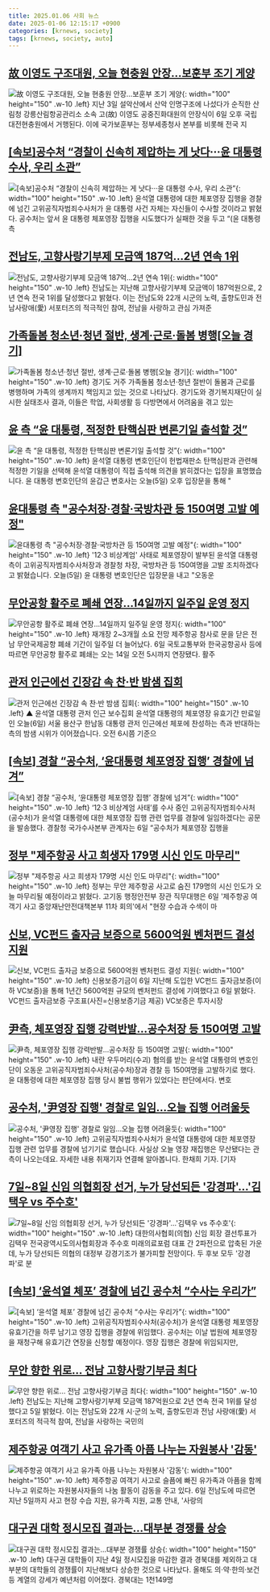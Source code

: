 ```yaml
---
title: 2025.01.06 사회 뉴스
date: 2025-01-06 12:15:17 +0900
categories: [krnews, society]
tags: [krnews, society, auto]
---
```

## [故 이영도 구조대원, 오늘 현충원 안장…보훈부 조기 게양](https://n.news.naver.com/mnews/article/421/0008004874)

![故 이영도 구조대원, 오늘 현충원 안장…보훈부 조기 게양](https://mimgnews.pstatic.net/image/origin/421/2025/01/06/8004874.jpg?type=nf220_150){: width="100" height="150" .w-10 .left}
지난 3일 설악산에서 산악 인명구조에 나섰다가 순직한 산림청 강릉산림항공관리소 소속 고(故) 이영도 공중진화대원의 안장식이 6일 오후 국립대전현충원에서 거행된다. 이에 국가보훈부는 정부세종청사 본부를 비롯해 전국 지

## [[속보]공수처 “경찰이 신속히 제압하는 게 낫다···윤 대통령 수사, 우리 소관”](https://n.news.naver.com/mnews/article/032/0003343582)

![[속보]공수처 “경찰이 신속히 제압하는 게 낫다···윤 대통령 수사, 우리 소관”](https://mimgnews.pstatic.net/image/origin/032/2025/01/06/3343582.jpg?type=nf220_150){: width="100" height="150" .w-10 .left}
윤석열 대통령에 대한 체포영장 집행을 경찰에 넘긴 고위공직자범죄수사처가 윤 대통령 사건 자체는 자신들이 수사할 것이라고 밝혔다. 공수처는 앞서 윤 대통령 체포영장 집행을 시도했다가 실패한 것을 두고 “(윤 대통령 측

## [전남도, 고향사랑기부제 모금액 187억…2년 연속 1위](https://n.news.naver.com/mnews/article/005/0001749751)

![전남도, 고향사랑기부제 모금액 187억…2년 연속 1위](https://mimgnews.pstatic.net/image/origin/005/2025/01/05/1749751.jpg?type=nf220_150){: width="100" height="150" .w-10 .left}
전남도는 지난해 고향사랑기부제 모금액이 187억원으로, 2년 연속 전국 1위를 달성했다고 밝혔다. 이는 전남도와 22개 시군의 노력, 출향도민과 전남사랑애(愛) 서포터즈의 적극적인 참여, 전남을 사랑하고 관심 가져준

## [가족돌봄 청소년·청년 절반, 생계·근로·돌봄 병행[오늘 경기]](https://n.news.naver.com/mnews/article/417/0001049840)

![가족돌봄 청소년·청년 절반, 생계·근로·돌봄 병행[오늘 경기]](https://mimgnews.pstatic.net/image/origin/417/2025/01/06/1049840.jpg?type=nf220_150){: width="100" height="150" .w-10 .left}
경기도 거주 가족돌봄 청소년·청년 절반이 돌봄과 근로를 병행하며 가족의 생계까지 책임지고 있는 것으로 나타났다. 경기도와 경기복지재단이 실시한 실태조사 결과, 이들은 학업, 사회생활 등 다방면에서 어려움을 겪고 있는

## [윤 측 “윤 대통령, 적정한 탄핵심판 변론기일 출석할 것”](https://n.news.naver.com/mnews/article/056/0011869033)

![윤 측 “윤 대통령, 적정한 탄핵심판 변론기일 출석할 것”](https://mimgnews.pstatic.net/image/origin/056/2025/01/05/11869033.jpg?type=nf220_150){: width="100" height="150" .w-10 .left}
윤석열 대통령 변호인단이 헌법재판소 탄핵심판과 관련해 적정한 기일을 선택해 윤석열 대통령이 직접 출석해 의견을 밝히겠다는 입장을 표명했습니다. 윤 대통령 변호인단의 윤갑근 변호사는 오늘(5일) 오후 입장문을 통해 "

## [윤대통령 측 "공수처장·경찰·국방차관 등 150여명 고발 예정"](https://n.news.naver.com/mnews/article/437/0000425340)

![윤대통령 측 "공수처장·경찰·국방차관 등 150여명 고발 예정"](https://mimgnews.pstatic.net/image/origin/437/2025/01/05/425340.jpg?type=nf220_150){: width="100" height="150" .w-10 .left}
'12·3 비상계엄' 사태로 체포영장이 발부된 윤석열 대통령 측이 고위공직자범죄수사처장과 경찰청 차장, 국방차관 등 150여명을 고발 조치하겠다고 밝혔습니다. 오늘(5일) 윤 대통령 변호인단은 입장문을 내고 "오동운

## [무안공항 활주로 폐쇄 연장…14일까지 일주일 운영 정지](https://n.news.naver.com/mnews/article/023/0003880620)

![무안공항 활주로 폐쇄 연장…14일까지 일주일 운영 정지](https://mimgnews.pstatic.net/image/origin/023/2025/01/06/3880620.jpg?type=nf220_150){: width="100" height="150" .w-10 .left}
재개장 2~3개월 소요 전망 제주항공 참사로 문을 닫은 전남 무안국제공항 폐쇄 기간이 일주일 더 늘어났다. 6일 국토교통부와 한국공항공사 등에 따르면 무안공항 활주로 폐쇄는 오는 14일 오전 5시까지 연장됐다. 활주

## [관저 인근에선 긴장감 속 찬·반 밤샘 집회](https://n.news.naver.com/mnews/article/055/0001221003)

![관저 인근에선 긴장감 속 찬·반 밤샘 집회](https://mimgnews.pstatic.net/image/origin/055/2025/01/06/1221003.jpg?type=nf220_150){: width="100" height="150" .w-10 .left}
▲ 윤석열 대통령 관저 인근 보수집회 윤석열 대통령의 체포영장 유효기간 만료일인 오늘(6일) 서울 용산구 한남동 대통령 관저 인근에선 체포에 찬성하는 측과 반대하는 측의 밤샘 시위가 이어졌습니다. 오전 6시쯤 기준으

## [[속보] 경찰 “공수처, ‘윤대통령 체포영장 집행’ 경찰에 넘겨”](https://n.news.naver.com/mnews/article/009/0005424136)

![[속보] 경찰 “공수처, ‘윤대통령 체포영장 집행’ 경찰에 넘겨”](https://mimgnews.pstatic.net/image/origin/009/2025/01/06/5424136.jpg?type=nf220_150){: width="100" height="150" .w-10 .left}
‘12·3 비상계엄 사태’를 수사 중인 고위공직자범죄수사처(공수처)가 윤석열 대통령에 대한 체포영장 집행 관련 업무를 경찰에 일임하겠다는 공문을 발송했다. 경찰청 국가수사본부 관계자는 6일 “공수처가 체포영장 집행을

## [정부 "제주항공 사고 희생자 179명 시신 인도 마무리"](https://n.news.naver.com/mnews/article/015/0005078222)

![정부 "제주항공 사고 희생자 179명 시신 인도 마무리"](https://mimgnews.pstatic.net/image/origin/015/2025/01/06/5078222.jpg?type=nf220_150){: width="100" height="150" .w-10 .left}
정부는 무안 제주항공 사고로 숨진 179명의 시신 인도가 오늘 마무리될 예정이라고 밝혔다. 고기동 행정안전부 장관 직무대행은 6일 '제주항공 여객기 사고 중앙재난안전대책본부 11차 회의'에서 "현장 수습과 수색이 마

## [신보, VC펀드 출자금 보증으로 5600억원 벤처펀드 결성 지원](https://n.news.naver.com/mnews/article/018/0005919119)

![신보, VC펀드 출자금 보증으로 5600억원 벤처펀드 결성 지원](https://mimgnews.pstatic.net/image/origin/018/2025/01/06/5919119.jpg?type=nf220_150){: width="100" height="150" .w-10 .left}
신용보증기금이 6일 지난해 도입한 VC펀드 출자금보증(이하 VC보증)을 통해 1년간 5600억원 규모의 벤처펀드 결성에 기여했다고 6일 밝혔다. VC펀드 출자금보증 구조표(사진=신용보증기금 제공) VC보증은 투자시장

## [尹측, 체포영장 집행 강력반발…공수처장 등 150여명 고발](https://n.news.naver.com/mnews/article/015/0005077985)

![尹측, 체포영장 집행 강력반발…공수처장 등 150여명 고발](https://mimgnews.pstatic.net/image/origin/015/2025/01/05/5077985.jpg?type=nf220_150){: width="100" height="150" .w-10 .left}
내란 우두머리(수괴) 혐의를 받는 윤석열 대통령의 변호인단이 오동운 고위공직자범죄수사처(공수처)장과 경찰 등 150여명을 고발하기로 했다. 윤 대통령에 대한 체포영장 집행 당시 불법 행위가 있었다는 판단에서다. 변호

## [공수처, '尹영장 집행' 경찰로 일임…오늘 집행 어려울듯](https://n.news.naver.com/mnews/article/422/0000703117)

![공수처, '尹영장 집행' 경찰로 일임…오늘 집행 어려울듯](https://mimgnews.pstatic.net/image/origin/422/2025/01/06/703117.jpg?type=nf220_150){: width="100" height="150" .w-10 .left}
고위공직자범죄수사처가 윤석열 대통령에 대한 체포영장 집행 관련 업무를 경찰에 넘기기로 했습니다. 사실상 오늘 영장 재집행은 무산됐다는 관측이 나오는데요. 자세한 내용 취재기자 연결해 알아봅니다. 한채희 기자. [기자

## [7일~8일 신임 의협회장 선거, 누가 당선되든 '강경파'…'김택우 vs 주수호'](https://n.news.naver.com/mnews/article/119/0002910795)

![7일~8일 신임 의협회장 선거, 누가 당선되든 '강경파'…'김택우 vs 주수호'](https://mimgnews.pstatic.net/image/origin/119/2025/01/06/2910795.jpg?type=nf220_150){: width="100" height="150" .w-10 .left}
대한의사협회(의협) 신임 회장 결선투표가 김택우 전국광역시도의사협회장과 주수호 미래의료포럼 대표 간 2파전으로 압축된 가운데, 누가 당선되든 의협의 대정부 강경기조가 불가피할 전망이다. 두 후보 모두 '강경파'로 분

## [[속보] ‘윤석열 체포’ 경찰에 넘긴 공수처 “수사는 우리가”](https://n.news.naver.com/mnews/article/028/0002725187)

![[속보] ‘윤석열 체포’ 경찰에 넘긴 공수처 “수사는 우리가”](https://mimgnews.pstatic.net/image/origin/028/2025/01/06/2725187.jpg?type=nf220_150){: width="100" height="150" .w-10 .left}
고위공직자범죄수사처(공수처)가 윤석열 대통령 체포영장 유효기간을 하루 남기고 영장 집행을 경찰에 위임했다. 공수처는 이날 법원에 체포영장을 재청구해 유효기간 연장을 신청할 예정이다. 영장 집행은 경찰에 위임되지만,

## [무안 향한 위로… 전남 고향사랑기부금 최다](https://n.news.naver.com/mnews/article/014/0005291203)

![무안 향한 위로… 전남 고향사랑기부금 최다](https://mimgnews.pstatic.net/image/origin/014/2025/01/05/5291203.jpg?type=nf220_150){: width="100" height="150" .w-10 .left}
전남도는 지난해 고향사랑기부제 모금액 187억원으로 2년 연속 전국 1위를 달성했다고 5일 밝혔다. 이는 전남도와 22개 시·군의 노력, 출향도민과 전남 사랑애(愛) 서포터즈의 적극적 참여, 전남을 사랑하는 국민의

## [제주항공 여객기 사고 유가족 아픔 나누는 자원봉사 '감동'](https://n.news.naver.com/mnews/article/008/0005137310)

![제주항공 여객기 사고 유가족 아픔 나누는 자원봉사 '감동'](https://mimgnews.pstatic.net/image/origin/008/2025/01/06/5137310.jpg?type=nf220_150){: width="100" height="150" .w-10 .left}
제주항공 여객기 사고로 슬픔에 빠진 유가족과 아픔을 함께 나누고 위로하는 자원봉사자들의 나눔 활동이 감동을 주고 있다. 6일 전남도에 따르면 지난 5일까지 사고 현장 수습 지원, 유가족 지원, 교통 안내, '사랑의

## [대구권 대학 정시모집 결과는…대부분 경쟁률 상승](https://n.news.naver.com/mnews/article/088/0000924347)

![대구권 대학 정시모집 결과는…대부분 경쟁률 상승](https://mimgnews.pstatic.net/image/origin/088/2025/01/05/924347.jpg?type=nf220_150){: width="100" height="150" .w-10 .left}
대구권 대학들이 지난 4일 정시모집을 마감한 결과 경북대를 제외하고 대부분의 대학들의 경쟁률이 지난해보다 상승한 것으로 나타났다. 올해도 의·약·한의·보건 등 계열의 강세가 예년처럼 이어졌다. 경북대는 1천149명

